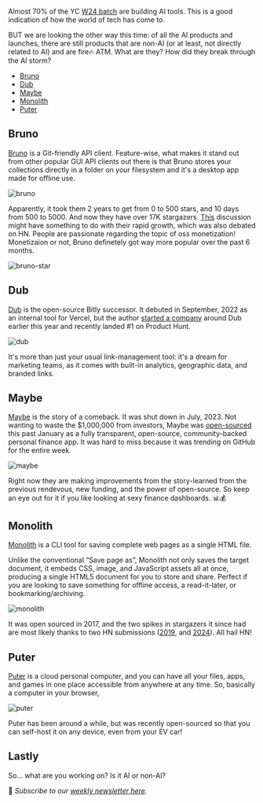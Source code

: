 Almost 70% of the YC [W24 batch](https://www.ycombinator.com/companies?batch=W24) are building AI tools. This is a good indication of how the world of tech has come to.

BUT we are looking the other way this time: of all the AI products and launches, there are still products that are non-AI (or at least, not directly related to AI) and are fire🔥 ATM. What are they? How did they break through the AI storm?

-   [Bruno](#bruno)
-   [Dub](#dub)
-   [Maybe](#maybe)
-   [Monolith](#monolith)
-   [Puter](#puter)

## Bruno

[Bruno](https://github.com/usebruno/bruno) is a Git-friendly API client. Feature-wise, what makes it stand out from other popular GUI API clients out there is that Bruno stores your collections directly in a folder on your filesystem and it's a desktop app made for offline use.

![bruno](/assets/blog/non-ai/bruno.webp)

Apparently, it took them 2 years to get from 0 to 500 stars, and 10 days from 500 to 5000. And now they have over 17K stargazers. [This](https://github.com/usebruno/bruno/discussions/269) discussion might have something to do with their rapid growth, which was also debated on HN. People are passionate regarding the topic of oss monetization! Monetizaion or not, Bruno definetely got way more popular over the past 6 months.

![bruno-star](/assets/blog/non-ai/bruno-star.webp)

## Dub

[Dub](https://github.com/dubinc/dub) is the open-source Bitly successor. It debuted in September, 2022 as an internal tool for Vercel, but the author [started a company](https://x.com/steventey/status/1747693585187893489?s=20) around Dub earlier this year and recently landed #1 on Product Hunt.

![dub](/assets/blog/non-ai/dub.webp)

It's more than just your usual link-management tool: it's a dream for marketing teams, as it comes with built-in analytics, geographic data, and branded links.

## Maybe

[Maybe](https://github.com/maybe-finance/maybe) is the story of a comeback. It was shut down in July, 2023. Not wanting to waste the $1,000,000 from investors, Maybe was [open-sourced](https://x.com/Shpigford/status/1745895414346174873?s=20) this past January as a fully transparent, open-source, community-backed personal finance app. It was hard to miss because it was trending on GitHub for the entire week.

![maybe](/assets/blog/non-ai/maybe.webp)

Right now they are making improvements from the story-learned from the previous rendevous, new funding, and the power of open-source. So keep an eye out for it if you like looking at sexy finance dashboards. 📊💰

## Monolith

[Monolith](https://github.com/Y2Z/monolith) is a CLI tool for saving complete web pages as a single HTML file.

Unlike the conventional “Save page as”, Monolith not only saves the target document, it embeds CSS, image, and JavaScript assets all at once, producing a single HTML5 document for you to store and share. Perfect if you are looking to save something for offline access, a read-it-later, or bookmarking/archiving.

![monolith](/assets/blog/non-ai/monolith.webp)

It was open sourced in 2017, and the two spikes in stargazers it since had are most likely thanks to two HN submissions ([2019](https://news.ycombinator.com/item?id=20774322), and [2024](https://news.ycombinator.com/item?id=39810378)). All hail HN!

## Puter

[Puter](https://github.com/HeyPuter/puter) is a cloud personal computer, and you can have all your files, apps, and games in one place accessible from anywhere at any time. So, basically a computer in your browser,

![puter](/assets/blog/non-ai/puter.webp)

Puter has been around a while, but was recently open-sourced so that you can self-host it on any device, even from your EV car!

## Lastly

So... what are you working on? Is it AI or non-AI?


📧 *Subscribe to our [weekly newsletter here](https://star-history.beehiiv.com/subscribe).*